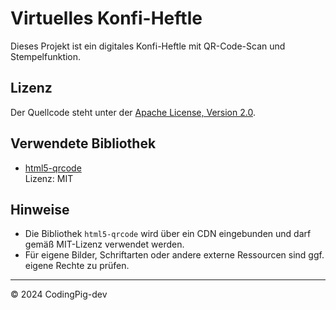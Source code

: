 # Virtuelles Konfi-Heftle

Dieses Projekt ist ein digitales Konfi-Heftle mit QR-Code-Scan und Stempelfunktion.

## Lizenz

Der Quellcode steht unter der [Apache License, Version 2.0](LICENSE).

## Verwendete Bibliothek

- [html5-qrcode](https://github.com/mebjas/html5-qrcode)  
  Lizenz: MIT

## Hinweise

- Die Bibliothek `html5-qrcode` wird über ein CDN eingebunden und darf gemäß MIT-Lizenz verwendet werden.
- Für eigene Bilder, Schriftarten oder andere externe Ressourcen sind ggf. eigene Rechte zu prüfen.

---

© 2024 CodingPig-dev
